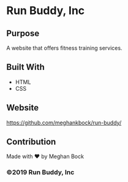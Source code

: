 # Run Buddy, Inc

## Purpose
A website that offers fitness training services.

## Built With
* HTML
* CSS

## Website
https://github.com/meghankbock/run-buddy/

## Contribution
Made with ❤️ by Meghan Bock

### ©️2019 Run Buddy, Inc
